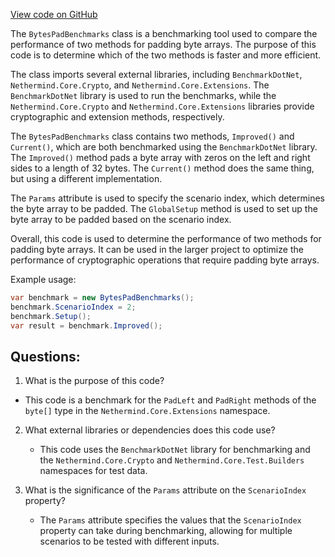 [View code on GitHub](https://github.com/nethermindeth/nethermind/Nethermind.Benchmark/Core/BytesPadBenchmarks.cs)

The `BytesPadBenchmarks` class is a benchmarking tool used to compare the performance of two methods for padding byte arrays. The purpose of this code is to determine which of the two methods is faster and more efficient. 

The class imports several external libraries, including `BenchmarkDotNet`, `Nethermind.Core.Crypto`, and `Nethermind.Core.Extensions`. The `BenchmarkDotNet` library is used to run the benchmarks, while the `Nethermind.Core.Crypto` and `Nethermind.Core.Extensions` libraries provide cryptographic and extension methods, respectively. 

The `BytesPadBenchmarks` class contains two methods, `Improved()` and `Current()`, which are both benchmarked using the `BenchmarkDotNet` library. The `Improved()` method pads a byte array with zeros on the left and right sides to a length of 32 bytes. The `Current()` method does the same thing, but using a different implementation. 

The `Params` attribute is used to specify the scenario index, which determines the byte array to be padded. The `GlobalSetup` method is used to set up the byte array to be padded based on the scenario index. 

Overall, this code is used to determine the performance of two methods for padding byte arrays. It can be used in the larger project to optimize the performance of cryptographic operations that require padding byte arrays. 

Example usage:

```csharp
var benchmark = new BytesPadBenchmarks();
benchmark.ScenarioIndex = 2;
benchmark.Setup();
var result = benchmark.Improved();
```
## Questions: 
 1. What is the purpose of this code?
   - This code is a benchmark for the `PadLeft` and `PadRight` methods of the `byte[]` type in the `Nethermind.Core.Extensions` namespace.

2. What external libraries or dependencies does this code use?
   - This code uses the `BenchmarkDotNet` library for benchmarking and the `Nethermind.Core.Crypto` and `Nethermind.Core.Test.Builders` namespaces for test data.

3. What is the significance of the `Params` attribute on the `ScenarioIndex` property?
   - The `Params` attribute specifies the values that the `ScenarioIndex` property can take during benchmarking, allowing for multiple scenarios to be tested with different inputs.
